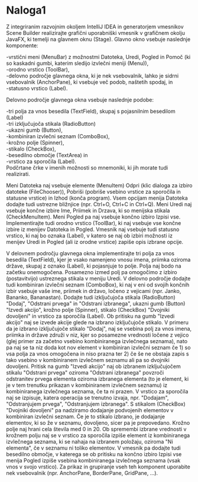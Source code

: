 # Naloga1

Z integriranim razvojnim okoljem IntelliJ IDEA in generatorjem vmesnikov Scene Builder realizirajte grafični uporabniški vmesnik v grafičnem okolju JavaFX, ki temelji na glavnem oknu (Stage). Glavno okno vsebuje naslednje komponente:

-vrstični meni (MenuBar) z možnostmi Datoteka, Uredi, Pogled in Pomoč (ki so kaskadni gumbi, katerim sledijo izvlečni meniji (Menu)),  
-orodno vrstico (ToolBar),  
-delovno področje glavnega okna, ki je nek vsebovalnik, lahko je sidrni vsebovalnik (AnchorPane), ki vsebuje več podob, naštetih spodaj, in  
-statusno vrstico (Label).

Delovno področje glavnega okna vsebuje naslednje podobe:

-tri polja za vnos besedila (TextField), skupaj s pojasnilnim besedilom (Label)  
-tri izključujoča stikala (RadioButton)  
-ukazni gumb (Button),  
-kombiniran izvlečni seznam (ComboBox),  
-krožno polje (Spinner),  
-stikalo (CheckBox),   
-besedilno območje (TextArea) in  
-vrstico za sporočila (Label).  
Podčrtane črke v imenih možnosti so mnemoniki, ki jih morate tudi realizirati.  

Meni Datoteka naj vsebuje elemente (MenuItem) Odpri (klic dialoga za izbiro datoteke (FileChooser)), Pobriši (pobriše vsebino vrstice za sporočila in statusne vrstice) in Izhod (konča program). Vsem opcijam menija Datoteka dodajte tudi ustrezne bližnjice (npr. Ctrl+O, Ctrl+C in Ctrl+Q). Meni Uredi naj vsebuje končne izbire Ime, Priimek in Drzava, ki so menijska stikala (CheckMenuItem).  Meni Pogled pa naj vsebuje končno izbiro Izpisi vse. Implementirajte tudi orodno vrstico (ToolBar), ki naj vsebuje vse končne izbire iz menijev Datoteka in Pogled. Vmesnik naj vsebuje tudi statusno vrstico, ki naj bo oznaka (Label), v katero se naj ob izbiri možnosti iz menijev Uredi in Pogled (ali iz orodne vrstice) zapiše opis izbrane opcije.

V delovnem področju glavnega okna implementirajte tri polja za vnos besedila (TextField), kjer je vsako namenjeno vnosu imena, priimka oziroma države, skupaj z oznako (Label), ki pojasnjuje to polje. Polja naj bodo na začetku onemogočena. Posamezno izmed polj pa omogočimo z izbiro (postavitvijo) ustreznega stikala v meniju Uredi. V delovno področje dodajte tudi kombiniran izvlečni seznam (ComboBox), ki naj v eni od svojih končnih izbir vsebuje vaše ime, priimek in državo, ločeno z vejicami (npr. Janko, Bananko, Bananastan). Dodajte tudi izključujoča stikala (RadioButton) "Dodaj", "Odstrani prvega" in "Odstrani izbranega", ukazni gumb (Button) "Izvedi akcijo", krožno polje (Spinner), stikalo (CheckBox) "Dvojniki dovoljeni" in vrstico za sporočila (Label). Ob pritisku na gumb "Izvedi akcijo" naj se izvede akcije glede na izbrano izključujoče stikalo. V primeru da je izbrano izključujoče stikalo "Dodaj", naj se vsebina polj za vnos imena, priimka in države združi v niz, kjer so posamezne vrednosti ločene z vejico (glej primer za začetno vsebino kombiniranega izvlečnega seznama), nato pa naj se ta niz doda kot nov element v kombiniran izvlečni seznam če 1) so vsa polja za vnos omogočena in niso prazna ter 2) če še ne obstaja zapis s tako vsebino v kombiniranem izvlečnem seznamu ali pa so dvojniki dovoljeni. Pritisk na gumb "Izvedi akcijo" naj ob izbranem izključujočem stikalu "Odstrani prvega" oziroma "Odstrani izbranega" povzroči odstranitev prvega elementa oziroma izbranega elementa (to je element, ki je v tem trenutku prikazan v kombiniranem izvlečnem seznamu) iz kombiniranega izvlečnega seznama, če ta ni prazen. V vrstico za sporočila naj se izpisuje, katera operacija se trenutno izvaja, npr. "Dodajam", "Odstranjujem prvega", "Odstranjujem izbranega". S stikalom (CheckBox) "Dvojniki dovoljeni" pa nadziramo dodajanje podvojenih elementov v kombiniran izvlečni seznam. Če je to stikalo izbrano, je dodajanje elementov, ki so že v seznamu, dovoljeno, sicer pa je prepovedano. Krožno polje naj hrani cela števila med 0 in 20. Ob spremembi izbrane vrednosti v krožnem polju naj se v vrstico za sporočila izpiše element iz kombiniranega izvlečnega seznama, ki se nahaja na izbranem položaju, oziroma "Ni elementa", če v seznamu ni toliko elementov. V vmesnik pa dodajte tudi besedilno območje, v katerega se ob pritisku na končno izbiro Izpisi vse menija Pogled izpiše vsebina kombiniranega izvlečnega seznama (vsak vnos v svojo vrstico). Za prikaz in grupiranje vseh teh komponent uporabite nek vsebovalnik (npr. AnchorPane, BorderPane, GridPane, ...).
